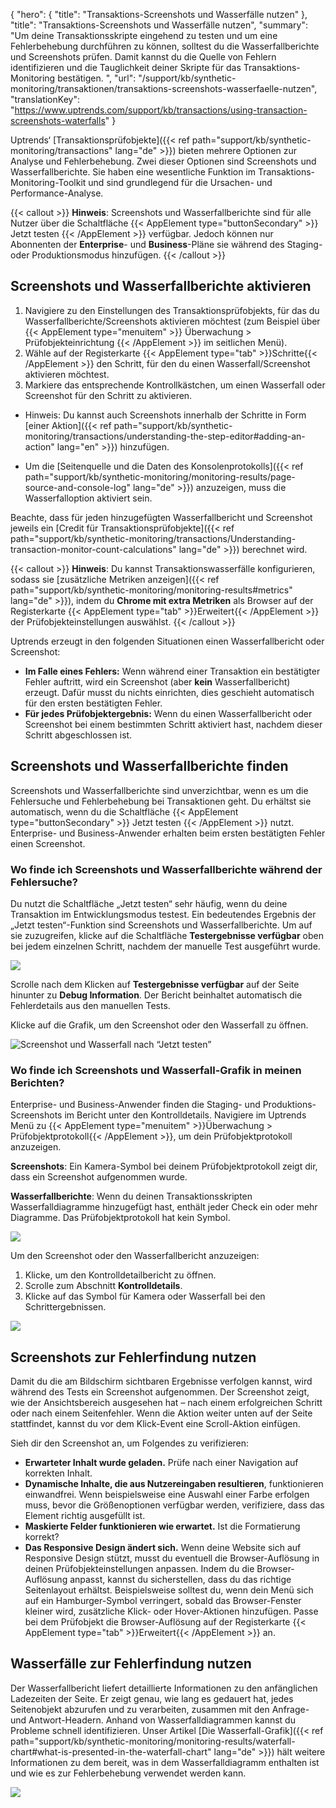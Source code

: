 ﻿{
  "hero": {
    "title": "Transaktions-Screenshots und Wasserfälle nutzen"
  },
  "title": "Transaktions-Screenshots und Wasserfälle nutzen",
  "summary": "Um deine Transaktionsskripte eingehend zu testen und um eine Fehlerbehebung durchführen zu können, solltest du die Wasserfallberichte und Screenshots prüfen. Damit kannst du die Quelle von Fehlern identifizieren und die Tauglichkeit deiner Skripte für das Transaktions-Monitoring bestätigen. ",
  "url": "/support/kb/synthetic-monitoring/transaktionen/transaktions-screenshots-wasserfaelle-nutzen",
  "translationKey": "https://www.uptrends.com/support/kb/transactions/using-transaction-screenshots-waterfalls"
}

Uptrends‘ [Transaktionsprüfobjekte]({{< ref path="support/kb/synthetic-monitoring/transactions" lang="de" >}}) bieten mehrere Optionen zur Analyse und Fehlerbehebung. Zwei dieser Optionen sind Screenshots und Wasserfallberichte. Sie haben eine wesentliche Funktion im Transaktions-Monitoring-Toolkit und sind grundlegend für die Ursachen- und Performance-Analyse.

{{< callout >}}
**Hinweis**: Screenshots und Wasserfallberichte sind für alle Nutzer über die Schaltfläche {{< AppElement type="buttonSecondary" >}} Jetzt testen {{< /AppElement >}} verfügbar. Jedoch können nur Abonnenten der **Enterprise**- und **Business**-Pläne sie während des Staging- oder Produktionsmodus hinzufügen.
{{< /callout >}}

## Screenshots und Wasserfallberichte aktivieren

1.   Navigiere zu den Einstellungen des Transaktionsprüfobjekts, für das du Wasserfallberichte/Screenshots aktivieren möchtest (zum Beispiel über {{< AppElement type="menuitem" >}} Überwachung > Prüfobjekteinrichtung {{< /AppElement >}} im seitlichen Menü).
2.   Wähle auf der Registerkarte {{< AppElement type="tab" >}}Schritte{{< /AppElement >}} den Schritt, für den du einen Wasserfall/Screenshot aktivieren möchtest.
3.   Markiere das entsprechende Kontrollkästchen, um einen Wasserfall oder Screenshot für den Schritt zu aktivieren.

  -  Hinweis: Du kannst auch Screenshots innerhalb der Schritte in Form [einer Aktion]({{< ref path="support/kb/synthetic-monitoring/transactions/understanding-the-step-editor#adding-an-action" lang="en" >}}) hinzufügen.

  - Um die [Seitenquelle und die Daten des Konsolenprotokolls]({{< ref path="support/kb/synthetic-monitoring/monitoring-results/page-source-and-console-log" lang="de" >}}) anzuzeigen, muss die Wasserfalloption aktiviert sein.

Beachte, dass für jeden hinzugefügten Wasserfallbericht und Screenshot jeweils ein [Credit für Transaktionsprüfobjekte]({{< ref path="support/kb/synthetic-monitoring/transactions/Understanding-transaction-monitor-count-calculations" lang="de" >}}) berechnet wird.


{{< callout >}}
**Hinweis**: Du kannst Transaktionswasserfälle konfigurieren, sodass sie [zusätzliche Metriken anzeigen]({{< ref path="support/kb/synthetic-monitoring/monitoring-results#metrics" lang="de" >}}), indem du **Chrome mit extra Metriken** als Browser auf der Registerkarte {{< AppElement type="tab" >}}Erweitert{{< /AppElement >}} der Prüfobjekteinstellungen auswählst.
{{< /callout >}}



Uptrends erzeugt in den folgenden Situationen einen Wasserfallbericht oder Screenshot:

-   **Im Falle eines Fehlers:** Wenn während einer Transaktion ein bestätigter Fehler auftritt, wird ein Screenshot (aber **kein** Wasserfallbericht) erzeugt. Dafür musst du nichts einrichten, dies geschieht automatisch für den ersten bestätigten Fehler.
-   **Für jedes Prüfobjektergebnis:** Wenn du einen Wasserfallbericht oder Screenshot bei einem bestimmten Schritt aktiviert hast, nachdem dieser Schritt abgeschlossen ist.

## Screenshots und Wasserfallberichte finden

Screenshots und Wasserfallberichte sind unverzichtbar, wenn es um die Fehlersuche und Fehlerbehebung bei Transaktionen geht. Du erhältst sie automatisch, wenn du die Schaltfläche {{< AppElement type="buttonSecondary" >}} Jetzt testen {{< /AppElement >}} nutzt. Enterprise- und Business-Anwender erhalten beim ersten bestätigten Fehler einen Screenshot.

### Wo finde ich Screenshots und Wasserfallberichte während der Fehlersuche?

Du nutzt die Schaltfläche „Jetzt testen“ sehr häufig, wenn du deine Transaktion im Entwicklungsmodus testest. Ein bedeutendes Ergebnis der „Jetzt testen“-Funktion sind Screenshots und Wasserfallberichte. Um auf sie zuzugreifen, klicke auf die Schaltfläche **Testergebnisse verfügbar** oben bei jedem einzelnen Schritt, nachdem der manuelle Test ausgeführt wurde.

![](/img/content/5e8923ca-fa6e-44ad-a8ef-02c744d36adb.png)

Scrolle nach dem Klicken auf **Testergebnisse verfügbar** auf der Seite hinunter zu **Debug Information**. Der Bericht beinhaltet automatisch die Fehlerdetails aus den manuellen Tests.

Klicke auf die Grafik, um den Screenshot oder den Wasserfall zu öffnen.

![Screenshot und Wasserfall nach “Jetzt testen”](/img/content/scr-waterfall-screenshot-after-test-now.min.png)

### Wo finde ich Screenshots und Wasserfall-Grafik in meinen Berichten?

Enterprise- und Business-Anwender finden die Staging- und Produktions-Screenshots im Bericht unter den Kontrolldetails. Navigiere im Uptrends Menü zu {{< AppElement type="menuitem" >}}Überwachung > Prüfobjektprotokoll{{< /AppElement >}}, um dein Prüfobjektprotokoll anzuzeigen.

**Screenshots**: Ein Kamera-Symbol bei deinem Prüfobjektprotokoll zeigt dir, dass ein Screenshot aufgenommen wurde.

**Wasserfallberichte**: Wenn du deinen Transaktionsskripten Wasserfalldiagramme hinzugefügt hast, enthält jeder Check ein oder mehr Diagramme. Das Prüfobjektprotokoll hat kein Symbol.

![](/img/content/f7f72770-69e4-4f8b-8b34-ed7c6a09848b.png)

Um den Screenshot oder den Wasserfallbericht anzuzeigen:

1. Klicke, um den Kontrolldetailbericht zu öffnen.
2. Scrolle zum Abschnitt **Kontrolldetails**.
3. Klicke auf das Symbol für Kamera oder Wasserfall bei den Schrittergebnissen.

![](/img/content/70d49d55-56e4-4989-9259-1bea703b0bb3.png)

## Screenshots zur Fehlerfindung nutzen

Damit du die am Bildschirm sichtbaren Ergebnisse verfolgen kannst, wird während des Tests ein Screenshot aufgenommen. Der Screenshot zeigt, wie der Ansichtsbereich ausgesehen hat – nach einem erfolgreichen Schritt oder nach einem Seitenfehler. Wenn die Aktion weiter unten auf der Seite stattfindet, kannst du vor dem Klick-Event eine Scroll-Aktion einfügen.

Sieh dir den Screenshot an, um Folgendes zu verifizieren:

-   **Erwarteter Inhalt wurde geladen.** Prüfe nach einer Navigation auf korrekten Inhalt.
-   **Dynamische Inhalte, die aus Nutzereingaben resultieren**, funktionieren einwandfrei. Wenn beispielsweise eine Auswahl einer Farbe erfolgen muss, bevor die Größenoptionen verfügbar werden, verifiziere, dass das Element richtig ausgefüllt ist.
-   **Maskierte Felder funktionieren wie erwartet.** Ist die Formatierung korrekt?
-   **Das Responsive Design ändert sich.** Wenn deine Website sich auf Responsive Design stützt, musst du eventuell die Browser-Auflösung in deinen Prüfobjekteinstellungen anpassen. Indem du die Browser-Auflösung anpasst, kannst du sicherstellen, dass du das richtige Seitenlayout erhältst. Beispielsweise solltest du, wenn dein Menü sich auf ein Hamburger-Symbol verringert, sobald das Browser-Fenster kleiner wird, zusätzliche Klick- oder Hover-Aktionen hinzufügen. Passe bei dem Prüfobjekt die Browser-Auflösung auf der Registerkarte {{< AppElement type="tab" >}}Erweitert{{< /AppElement >}} an.

## Wasserfälle zur Fehlerfindung nutzen

Der Wasserfallbericht liefert detaillierte Informationen zu den anfänglichen Ladezeiten der Seite. Er zeigt genau, wie lang es gedauert hat, jedes Seitenobjekt abzurufen und zu verarbeiten, zusammen mit den Anfrage- und Antwort-Headern. Anhand von Wasserfalldiagrammen kannst du Probleme schnell identifizieren. Unser Artikel [Die Wasserfall-Grafik]({{< ref path="support/kb/synthetic-monitoring/monitoring-results/waterfall-chart#what-is-presented-in-the-waterfall-chart" lang="de" >}}) hält weitere Informationen zu dem bereit, was in dem Wasserfalldiagramm enthalten ist und wie es zur Fehlerbehebung verwendet werden kann.

![](/img/content/d4dee11f-d9f9-464c-a988-4d0c4254100b.png)


